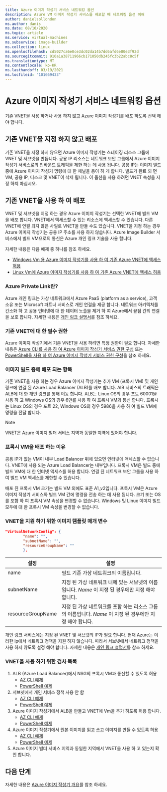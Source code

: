 ```yaml
---
title: Azure 이미지 작성기 서비스 네트워킹 옵션
description: Azure VM 이미지 작성기 서비스를 배포할 때 네트워킹 옵션 이해
author: danielsollondon
ms.author: danis
ms.date: 08/10/2020
ms.topic: article
ms.service: virtual-machines
ms.subservice: image-builder
ms.collection: linux
ms.openlocfilehash: cd5027ca6e0ce3dc02da14b7dd6afd6e00e3f92d
ms.sourcegitcommit: 910a1a38711966cb171050db245fc3b22abc8c5f
ms.translationtype: MT
ms.contentlocale: ko-KR
ms.lasthandoff: 03/19/2021
ms.locfileid: "101669433"
---
```

# <a name="azure-image-builder-service-networking-options"></a>Azure 이미지 작성기 서비스 네트워킹 옵션

기존 VNET을 사용 하거나 사용 하지 않고 Azure 이미지 작성기를 배포 하도록 선택 해야 합니다.

## <a name="deploy-without-specifying-an-existing-vnet"></a>기존 VNET을 지정 하지 않고 배포

기존 VNET을 지정 하지 않으면 Azure 이미지 작성기는 스테이징 리소스 그룹에 VNET 및 서브넷을 만듭니다. 공용 IP 리소스는 네트워크 보안 그룹에서 Azure 이미지 작성기 서비스로의 인바운드 트래픽을 제한 하는 데 사용 됩니다. 공용 IP는 이미지 빌드 중에 Azure 이미지 작성기 명령에 대 한 채널을 용이 하 게 합니다. 빌드가 완료 되 면 VM, 공용 IP, 디스크 및 VNET이 삭제 됩니다. 이 옵션을 사용 하려면 VNET 속성을 지정 하지 마십시오.

## <a name="deploy-using-an-existing-vnet"></a>기존 VNET을 사용 하 여 배포

VNET 및 서브넷을 지정 하는 경우 Azure 이미지 작성기는 선택한 VNET에 빌드 VM을 배포 합니다. VNET에서 액세스할 수 있는 리소스에 액세스할 수 있습니다. 다른 VNET에 연결 되지 않은 사일로 VNET을 만들 수도 있습니다. VNET을 지정 하는 경우 Azure 이미지 작성기는 공용 IP 주소를 사용 하지 않습니다. Azure Image Builder 서비스에서 빌드 VM으로의 통신은 Azure 개인 링크 기술을 사용 합니다.

자세한 내용은 다음 예제 중 하나를 참조 하세요.

* [Windows Vm 용 Azure 이미지 작성기를 사용 하 여 기존 Azure VNET에 액세스 허용](../windows/image-builder-vnet.md)
* [Linux Vm에 Azure 이미지 작성기를 사용 하 여 기존 Azure VNET에 액세스 허용](image-builder-vnet.md)

### <a name="what-is-azure-private-link"></a>Azure Private Link란?

Azure 개인 링크는 가상 네트워크에서 Azure PaaS (platform as a service), 고객 소유 또는 Microsoft 파트너 서비스로 개인 연결을 제공 합니다. 네트워크 아키텍처를 간소화 하 고 공용 인터넷에 대 한 데이터 노출을 제거 하 여 Azure에서 끝점 간의 연결을 보호 합니다. 자세한 내용은 [개인 링크 설명서](../../private-link/index.yml)를 참조 하세요.

### <a name="required-permissions-for-an-existing-vnet"></a>기존 VNET에 대 한 필수 권한

Azure 이미지 작성기에서 기존 VNET을 사용 하려면 특정 권한이 필요 합니다. 자세한 내용은 [Azure CLI를 사용 하 여 Azure 이미지 작성기 서비스 권한 구성](image-builder-permissions-cli.md) 또는 [PowerShell을 사용 하 여 Azure 이미지 작성기 서비스 권한 구성](image-builder-permissions-powershell.md)을 참조 하세요.

### <a name="what-is-deployed-during-an-image-build"></a>이미지 빌드 중에 배포 되는 항목

기존 VNET을 사용 하는 경우 Azure 이미지 작성기는 추가 VM (프록시 VM) 및 개인 링크에 연결 된 Azure Load Balancer (ALB)를 배포 합니다. AIB 서비스의 트래픽은 ALB에 대 한 개인 링크를 통해 이동 합니다. ALB는 Linux OS의 경우 포트 60001을 사용 하 고 Windows OS의 경우 6만를 사용 하 여 프록시 VM과 통신 합니다. 프록시는 Linux OS의 경우 포트 22, Windows OS의 경우 5986을 사용 하 여 빌드 VM에 명령을 전달 합니다.

> [!NOTE]
> VNET은 Azure 이미지 빌더 서비스 지역과 동일한 지역에 있어야 합니다.
> 

### <a name="why-deploy-a-proxy-vm"></a>프록시 VM을 배포 하는 이유

공용 IP가 없는 VM이 내부 Load Balancer 뒤에 있으면 인터넷에 액세스할 수 없습니다. VNET에 사용 되는 Azure Load Balancer는 내부입니다. 프록시 VM은 빌드 중에 빌드 VM에 대 한 인터넷 액세스를 허용 합니다. 연결 된 네트워크 보안 그룹을 사용 하 여 빌드 VM 액세스를 제한할 수 있습니다.

배포 된 프록시 VM 크기는 빌드 VM 외에도 표준 A1_v2입니다. 프록시 VM은 Azure 이미지 작성기 서비스와 빌드 VM 간에 명령을 전송 하는 데 사용 됩니다. 크기 또는 OS를 포함 하 여 프록시 VM 속성을 변경할 수 없습니다. Windows 및 Linux 이미지 빌드 모두에 대 한 프록시 VM 속성을 변경할 수 없습니다.

### <a name="image-template-parameters-to-support-vnet"></a>VNET을 지원 하기 위한 이미지 템플릿 매개 변수
```json
"VirtualNetworkConfig": {
        "name": "",
        "subnetName": "",
        "resourceGroupName": ""
        },
```

| 설정 | 설명 |
|---------|---------|
| name | 필드 기존 가상 네트워크의 이름입니다. |
| subnetName | 지정 된 가상 네트워크 내에 있는 서브넷의 이름입니다. *Name* 이 지정 된 경우에만 지정 해야 합니다. |
| resourceGroupName | 지정 된 가상 네트워크를 포함 하는 리소스 그룹의 이름입니다. *Name* 이 지정 된 경우에만 지정 해야 합니다. |

개인 링크 서비스에는 지정 된 VNET 및 서브넷의 IP가 필요 합니다. 현재 Azure는 이러한 Ip에서 네트워크 정책을 지원 하지 않습니다. 따라서 서브넷에서 네트워크 정책을 사용 하지 않도록 설정 해야 합니다. 자세한 내용은 [개인 링크 설명서](../../private-link/index.yml)를 참조 하세요.

### <a name="checklist-for-using-your-vnet"></a>VNET을 사용 하기 위한 검사 목록

1. ALB (Azure Load Balancer)에서 NSG의 프록시 VM과 통신할 수 있도록 허용
    * [AZ CLI 예제](image-builder-vnet.md#add-network-security-group-rule)
    * [PowerShell 예제](../windows/image-builder-vnet.md#add-network-security-group-rule)
2. 서브넷에서 개인 서비스 정책 사용 안 함
    * [AZ CLI 예제](image-builder-vnet.md#disable-private-service-policy-on-subnet)
    * [PowerShell 예제](../windows/image-builder-vnet.md#disable-private-service-policy-on-subnet)
3. Azure 이미지 작성기에서 ALB을 만들고 VNET에 Vm을 추가 하도록 허용 합니다.
    * [AZ CLI 예제](image-builder-permissions-cli.md#existing-vnet-azure-role-example)
    * [PowerShell 예제](image-builder-permissions-powershell.md#permission-to-customize-images-on-your-vnets)
4. Azure 이미지 작성기에서 원본 이미지를 읽고 쓰고 이미지를 만들 수 있도록 허용
    * [AZ CLI 예제](image-builder-permissions-cli.md#custom-image-azure-role-example)
    * [PowerShell 예제](image-builder-permissions-powershell.md#custom-image-azure-role-example)
5. Azure 이미지 빌더 서비스 지역과 동일한 지역에서 VNET을 사용 하 고 있는지 확인 합니다.


## <a name="next-steps"></a>다음 단계

자세한 내용은 [Azure 이미지 작성기 개요](../image-builder-overview.md)를 참조 하세요.